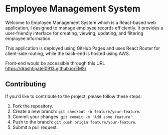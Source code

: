 # Employee Management System

Welcome to Employee Management System which is a React-based web application, I designed to manage employee records efficiently. It provides a user-friendly interface for creating, viewing, updating, and filtering employee information. 

This application is deployed using GitHub Pages and uses React Router for client-side routing, while the back-end is hosted using AWS.

Front-end would be accessible through this URL
https://drashtipatel0913.github.io/EMS/

## Contributing

If you'd like to contribute to the project, please follow these steps:

1. Fork the repository.
2. Create a new branch: `git checkout -b feature/your-feature`.
3. Commit your changes: `git commit -m 'Add some feature'`.
4. Push to the branch: `git push origin feature/your-feature`.
5. Submit a pull request.